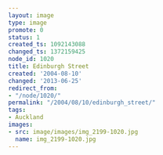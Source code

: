 ```yaml
---
layout: image
type: image
promote: 0
status: 1
created_ts: 1092143088
changed_ts: 1372159425
node_id: 1020
title: Edinburgh Street
created: '2004-08-10'
changed: '2013-06-25'
redirect_from:
- "/node/1020/"
permalink: "/2004/08/10/edinburgh_street/"
tags:
- Auckland
images:
- src: image/images/img_2199-1020.jpg
  name: img_2199-1020.jpg
---
```


